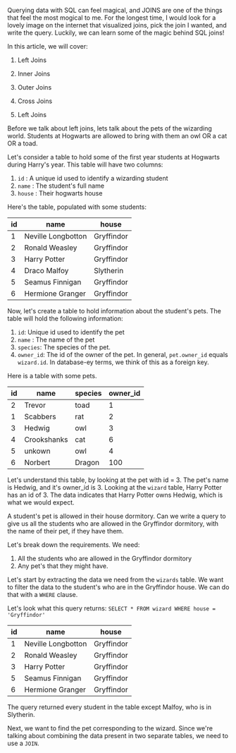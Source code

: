 Querying data with SQL can feel magical, and JOINS are one of the things that feel the most mogical to me. For the longest time, I would look for a lovely image on the internet that visualized joins, pick the join I wanted, and write the query. 
Luckily, we can learn some of the magic behind SQL joins! 

In this article, we will cover: 
1. Left Joins 
2. Inner Joins 
3. Outer Joins
4. Cross Joins 


1. Left Joins 

Before we talk about left joins, lets talk about the pets of the wizarding world. Students at Hogwarts are allowed to bring with them an owl OR a cat OR a toad. 

Let's consider a table to hold some of the first year students at Hogwarts during Harry's year. This table will have two columns: 
1. `id` : A unique id used to identify a wizarding student 
2. `name` : The student's full name 
3. `house` : Their hogwarts house 

Here's the table, populated with some students: 

 id |        name        |   house    
----|--------------------|------------
  1 | Neville Longbotton | Gryffindor
  2 | Ronald Weasley     | Gryffindor
  3 | Harry Potter       | Gryffindor
  4 | Draco Malfoy       | Slytherin
  5 | Seamus Finnigan    | Gryffindor
  6 | Hermione Granger   | Gryffindor
  
  Now, let's create a table to hold information about the student's pets. The table will hold the following information: 
  1. `id`: Unique id used to identify the pet 
  2. `name` : The name of the pet 
  3. `species`: The species of the pet. 
  4. `owner_id`: The id of the owner of the pet. In general, `pet.owner_id` equals `wizard.id`. In database-ey terms, we think of this as a foreign key. 
  
  Here is a table with some pets.
  
  id |    name     | species | owner_id 
----|-------------|---------|----------
  2 | Trevor      | toad    |        1
  1 | Scabbers    | rat     |        2
  3 | Hedwig      | owl     |        3
  4 | Crookshanks | cat     |        6
  5 | unkown      | owl     |        4
  6 | Norbert     | Dragon  |      100
  
  Let's understand this table, by looking at the pet with id = 3. The pet's name is Hedwig, and it's owner_id is 3. Looking at the `wizard` table, Harry Potter has an id of 3. The data indicates that Harry Potter owns Hedwig, which is what we would expect. 

A student's pet is allowed in their house dormitory. Can we write a query to give us all the students who are allowed in the Gryffindor dormitory, with the name of their pet, if they have them. 

Let's break down the requirements. We need: 
1. All the students who are allowed in the Gryffindor dormitory
2. Any pet's that they might have. 

Let's start by extracting the data we need from the `wizards` table. We want to filter the data to the student's who are in the Gryffindor house. We can do that with a `WHERE` clause. 

Let's look what this query returns: `SELECT * FROM wizard WHERE house = 'Gryffindor'` 

id |        name        |   house    
----|--------------------|------------
  1 | Neville Longbotton | Gryffindor
  2 | Ronald Weasley     | Gryffindor
  3 | Harry Potter       | Gryffindor
  5 | Seamus Finnigan    | Gryffindor
  6 | Hermione Granger   | Gryffindor
  
  The query returned every student in the table except Malfoy, who is in Slytherin. 
  
  Next, we want to find the pet corresponding to the wizard. Since we're talking about combining the data present in two separate tables, we need to use a `JOIN`.
  
 
  
